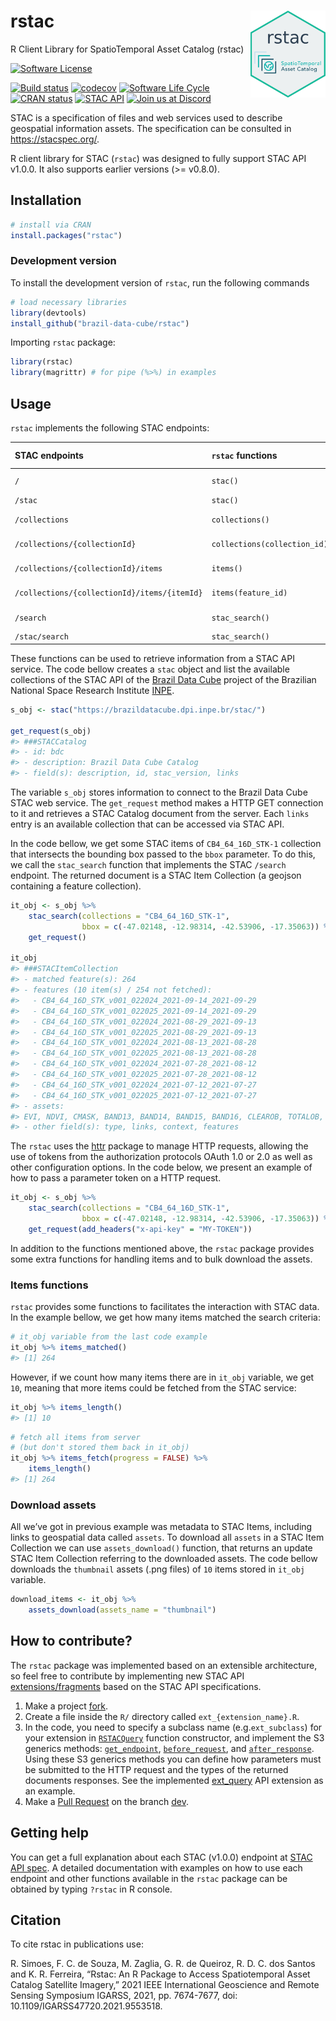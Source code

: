 
<!-- README.md is generated from README.Rmd. Please edit that file -->

# rstac <img src="inst/extdata/img/logo.png" align="right" width="120"/>

R Client Library for SpatioTemporal Asset Catalog (rstac)

<!-- badges: start -->

[![Software
License](https://img.shields.io/badge/license-MIT-green)](https://github.com/brazil-data-cube/rstac/blob/master/LICENSE)
<!-- [![Build Status](https://drone.dpi.inpe.br/api/badges/brazil-data-cube/rstac/status.svg)](https://drone.dpi.inpe.br/brazil-data-cube/rstac) -->
[![Build
status](https://ci.appveyor.com/api/projects/status/73w7h6u46l1587jj?svg=true)](https://ci.appveyor.com/project/OldLipe/rstac)
[![codecov](https://codecov.io/gh/brazil-data-cube/rstac/branch/master/graph/badge.svg?token=ILQLPW19UT)](https://codecov.io/gh/brazil-data-cube/rstac)
[![Software Life
Cycle](https://img.shields.io/badge/lifecycle-stable-brightgreen.svg)](https://lifecycle.r-lib.org/articles/stages.html)
[![CRAN
status](https://www.r-pkg.org/badges/version/rstac)](https://cran.r-project.org/package=rstac)
[![STAC
API](https://img.shields.io/badge/STAC%20API-v1.0.0-informational)](https://github.com/radiantearth/stac-api-spec)
[![Join us at
Discord](https://img.shields.io/discord/689541907621085198?logo=discord&logoColor=ffffff&color=7389D8)](https://discord.com/channels/689541907621085198#)
<!-- badges: end -->

STAC is a specification of files and web services used to describe
geospatial information assets. The specification can be consulted in
<https://stacspec.org/>.

R client library for STAC (`rstac`) was designed to fully support STAC
API v1.0.0. It also supports earlier versions (&gt;= v0.8.0).

## Installation

``` r
# install via CRAN 
install.packages("rstac")
```

### Development version

To install the development version of `rstac`, run the following
commands

``` r
# load necessary libraries
library(devtools)
install_github("brazil-data-cube/rstac")
```

Importing `rstac` package:

``` r
library(rstac)
library(magrittr) # for pipe (%>%) in examples
```

## Usage

`rstac` implements the following STAC endpoints:

| **STAC** endpoints                           | `rstac` functions            | API version |
|:---------------------------------------------|:-----------------------------|:------------|
| `/`                                          | `stac()`                     | &gt;= 0.9.0 |
| `/stac`                                      | `stac()`                     | &lt; 0.9.0  |
| `/collections`                               | `collections()`              | &gt;= 0.9.0 |
| `/collections/{collectionId}`                | `collections(collection_id)` | &gt;= 0.9.0 |
| `/collections/{collectionId}/items`          | `items()`                    | &gt;= 0.9.0 |
| `/collections/{collectionId}/items/{itemId}` | `items(feature_id)`          | &gt;= 0.9.0 |
| `/search`                                    | `stac_search()`              | &gt;= 0.9.0 |
| `/stac/search`                               | `stac_search()`              | &lt; 0.9.0  |

These functions can be used to retrieve information from a STAC API
service. The code bellow creates a `stac` object and list the available
collections of the STAC API of the [Brazil Data
Cube](http://brazildatacube.org/) project of the Brazilian National
Space Research Institute [INPE](http://www.inpe.br/).

``` r
s_obj <- stac("https://brazildatacube.dpi.inpe.br/stac/")

get_request(s_obj)
#> ###STACCatalog
#> - id: bdc
#> - description: Brazil Data Cube Catalog
#> - field(s): description, id, stac_version, links
```

The variable `s_obj` stores information to connect to the Brazil Data
Cube STAC web service. The `get_request` method makes a HTTP GET
connection to it and retrieves a STAC Catalog document from the server.
Each `links` entry is an available collection that can be accessed via
STAC API.

In the code bellow, we get some STAC items of `CB4_64_16D_STK-1`
collection that intersects the bounding box passed to the `bbox`
parameter. To do this, we call the `stac_search` function that
implements the STAC `/search` endpoint. The returned document is a STAC
Item Collection (a geojson containing a feature collection).

``` r
it_obj <- s_obj %>% 
    stac_search(collections = "CB4_64_16D_STK-1",
                bbox = c(-47.02148, -12.98314, -42.53906, -17.35063)) %>%
    get_request()

it_obj
#> ###STACItemCollection
#> - matched feature(s): 264
#> - features (10 item(s) / 254 not fetched):
#>   - CB4_64_16D_STK_v001_022024_2021-09-14_2021-09-29
#>   - CB4_64_16D_STK_v001_022025_2021-09-14_2021-09-29
#>   - CB4_64_16D_STK_v001_022024_2021-08-29_2021-09-13
#>   - CB4_64_16D_STK_v001_022025_2021-08-29_2021-09-13
#>   - CB4_64_16D_STK_v001_022024_2021-08-13_2021-08-28
#>   - CB4_64_16D_STK_v001_022025_2021-08-13_2021-08-28
#>   - CB4_64_16D_STK_v001_022024_2021-07-28_2021-08-12
#>   - CB4_64_16D_STK_v001_022025_2021-07-28_2021-08-12
#>   - CB4_64_16D_STK_v001_022024_2021-07-12_2021-07-27
#>   - CB4_64_16D_STK_v001_022025_2021-07-12_2021-07-27
#> - assets: 
#> EVI, NDVI, CMASK, BAND13, BAND14, BAND15, BAND16, CLEAROB, TOTALOB, thumbnail, PROVENANCE
#> - other field(s): type, links, context, features
```

The `rstac` uses the [httr](https://github.com/r-lib/httr) package to
manage HTTP requests, allowing the use of tokens from the authorization
protocols OAuth 1.0 or 2.0 as well as other configuration options. In
the code below, we present an example of how to pass a parameter token
on a HTTP request.

``` r
it_obj <- s_obj %>% 
    stac_search(collections = "CB4_64_16D_STK-1",
                bbox = c(-47.02148, -12.98314, -42.53906, -17.35063)) %>%
    get_request(add_headers("x-api-key" = "MY-TOKEN"))
```

In addition to the functions mentioned above, the `rstac` package
provides some extra functions for handling items and to bulk download
the assets.

### Items functions

`rstac` provides some functions to facilitates the interaction with STAC
data. In the example bellow, we get how many items matched the search
criteria:

``` r
# it_obj variable from the last code example
it_obj %>% items_matched()
#> [1] 264
```

However, if we count how many items there are in `it_obj` variable, we
get `10`, meaning that more items could be fetched from the STAC
service:

``` r
it_obj %>% items_length()
#> [1] 10
```

``` r
# fetch all items from server 
# (but don't stored them back in it_obj)
it_obj %>% items_fetch(progress = FALSE) %>%
    items_length()
#> [1] 264
```

### Download assets

All we’ve got in previous example was metadata to STAC Items, including
links to geospatial data called `assets`. To download all `assets` in a
STAC Item Collection we can use `assets_download()` function, that
returns an update STAC Item Collection referring to the downloaded
assets. The code bellow downloads the `thumbnail` assets (.png files) of
`10` items stored in `it_obj` variable.

``` r
download_items <- it_obj %>% 
    assets_download(assets_name = "thumbnail")
```

## How to contribute?

The `rstac` package was implemented based on an extensible architecture,
so feel free to contribute by implementing new STAC API
[extensions/fragments](https://github.com/radiantearth/stac-api-spec/tree/master/fragments)
based on the STAC API specifications.

1.  Make a project
    [fork](https://docs.github.com/en/github/getting-started-with-github/fork-a-repo).
2.  Create a file inside the `R/` directory called
    `ext_{extension_name}.R`.
3.  In the code, you need to specify a subclass name
    (e.g.`ext_subclass`) for your extension in
    [`RSTACQuery`](https://github.com/OldLipe/rstac/blob/49370251033cca26c6da5b1a38f6d4fa4a83bb96/R/documents.R#L33-L40)
    function constructor, and implement the S3 generics methods:
    [`get_endpoint`](https://github.com/OldLipe/rstac/blob/49370251033cca26c6da5b1a38f6d4fa4a83bb96/R/extensions.R#L87-L90),
    [`before_request`](https://github.com/OldLipe/rstac/blob/49370251033cca26c6da5b1a38f6d4fa4a83bb96/R/extensions.R#L93-L96),
    and
    [`after_response`](https://github.com/OldLipe/rstac/blob/49370251033cca26c6da5b1a38f6d4fa4a83bb96/R/extensions.R#L99-L102).
    Using these S3 generics methods you can define how parameters must
    be submitted to the HTTP request and the types of the returned
    documents responses. See the implemented
    [ext\_query](https://github.com/brazil-data-cube/rstac/blob/master/R/ext_query.R)
    API extension as an example.  
4.  Make a [Pull
    Request](https://docs.github.com/en/github/collaborating-with-issues-and-pull-requests/creating-a-pull-request)
    on the branch [dev](https://github.com/OldLipe/rstac/tree/dev).

## Getting help

You can get a full explanation about each STAC (v1.0.0) endpoint at
[STAC API
spec](https://github.com/radiantearth/stac-api-spec/tree/master/ogcapi-features).
A detailed documentation with examples on how to use each endpoint and
other functions available in the `rstac` package can be obtained by
typing `?rstac` in R console.

## Citation

To cite rstac in publications use:

R. Simoes, F. C. de Souza, M. Zaglia, G. R. de Queiroz, R. D. C. dos
Santos and K. R. Ferreira, “Rstac: An R Package to Access Spatiotemporal
Asset Catalog Satellite Imagery,” 2021 IEEE International Geoscience and
Remote Sensing Symposium IGARSS, 2021, pp. 7674-7677, doi:
10.1109/IGARSS47720.2021.9553518.
